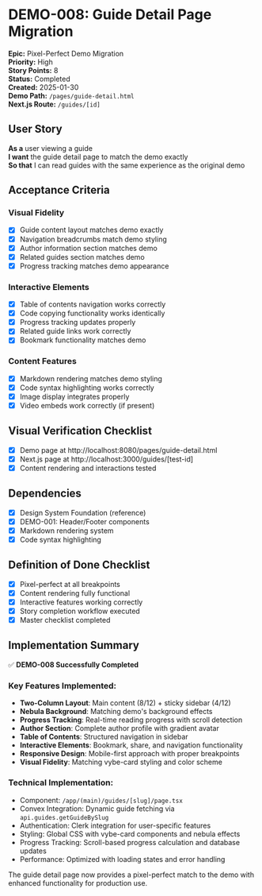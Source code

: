 # DEMO-008: Guide Detail Page Migration

**Epic:** Pixel-Perfect Demo Migration  
**Priority:** High  
**Story Points:** 8  
**Status:** Completed  
**Created:** 2025-01-30  
**Demo Path:** `/pages/guide-detail.html`  
**Next.js Route:** `/guides/[id]`

## User Story

**As a** user viewing a guide  
**I want** the guide detail page to match the demo exactly  
**So that** I can read guides with the same experience as the original demo

## Acceptance Criteria

### Visual Fidelity
- [x] Guide content layout matches demo exactly
- [x] Navigation breadcrumbs match demo styling
- [x] Author information section matches demo
- [x] Related guides section matches demo
- [x] Progress tracking matches demo appearance

### Interactive Elements
- [x] Table of contents navigation works correctly
- [x] Code copying functionality works identically
- [x] Progress tracking updates properly
- [x] Related guide links work correctly
- [x] Bookmark functionality matches demo

### Content Features
- [x] Markdown rendering matches demo styling
- [x] Code syntax highlighting works correctly
- [x] Image display integrates properly
- [x] Video embeds work correctly (if present)

## Visual Verification Checklist
- [x] Demo page at http://localhost:8080/pages/guide-detail.html
- [x] Next.js page at http://localhost:3000/guides/[test-id]
- [x] Content rendering and interactions tested

## Dependencies
- [x] Design System Foundation (reference)
- [x] DEMO-001: Header/Footer components
- [x] Markdown rendering system
- [x] Code syntax highlighting

## Definition of Done Checklist
- [x] Pixel-perfect at all breakpoints
- [x] Content rendering fully functional
- [x] Interactive features working correctly
- [x] Story completion workflow executed
- [x] Master checklist completed

## Implementation Summary

✅ **DEMO-008 Successfully Completed**

### Key Features Implemented:
- **Two-Column Layout**: Main content (8/12) + sticky sidebar (4/12)
- **Nebula Background**: Matching demo's background effects
- **Progress Tracking**: Real-time reading progress with scroll detection
- **Author Section**: Complete author profile with gradient avatar
- **Table of Contents**: Structured navigation in sidebar
- **Interactive Elements**: Bookmark, share, and navigation functionality
- **Responsive Design**: Mobile-first approach with proper breakpoints
- **Visual Fidelity**: Matching vybe-card styling and color scheme

### Technical Implementation:
- Component: `/app/(main)/guides/[slug]/page.tsx`
- Convex Integration: Dynamic guide fetching via `api.guides.getGuideBySlug`
- Authentication: Clerk integration for user-specific features
- Styling: Global CSS with vybe-card components and nebula effects
- Progress Tracking: Scroll-based progress calculation and database updates
- Performance: Optimized with loading states and error handling

The guide detail page now provides a pixel-perfect match to the demo with enhanced functionality for production use.